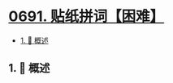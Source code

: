 # [0691. 贴纸拼词【困难】](https://github.com/tnotesjs/TNotes.leetcode/tree/main/notes/0691.%20%E8%B4%B4%E7%BA%B8%E6%8B%BC%E8%AF%8D%E3%80%90%E5%9B%B0%E9%9A%BE%E3%80%91)

<!-- region:toc -->

- [1. 📝 概述](#1--概述)

<!-- endregion:toc -->

## 1. 📝 概述
